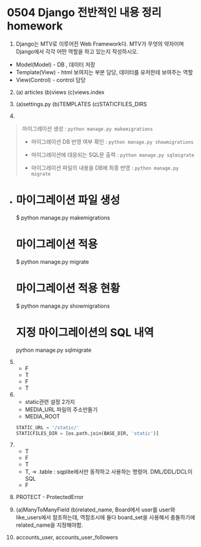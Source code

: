 # 0504 Django 전반적인 내용 정리 homework

1.  Django는 MTV로 이루어진 Web Framework다. MTV가 무엇의 약자이며 Django에서 각각 어떤 역할을 하고 있는지 작성하시오.

* Model(Model) - DB , 데이터 저장
* Template(View) - html 보여지는 부분 담당, 데이터를 유저한테 보여주는 역할
* View(Control) - control 담당

2. (a) articles (b)views (c)views.index

3. (a)settings.py (b)TEMPLATES (c)STATICFILES_DIRS

4. 

   >마이그레이션 생성 : `python manage.py makemigrations`
   >- 마이그레이션 DB 반영 여부 확인 : `python manage.py showmigrations`
   >- 마이그레이션에 대응되는 SQL문 출력 : `python manage.py sqlmigrate`
   >
   >- 마이그레이션 파일의 내용을 DB에 최종 반영 : `python manage.py migrate`

   * # 마이그레이션 파일 생성
     $ python manage.py makemigrations <app-name>

     # 마이그레이션 적용
     $ python manage.py migrate <app-name>

     # 마이그레이션 적용 현황
     $ python manage.py showmigrations <app-name>

     # 지정 마이그레이션의 SQL 내역
      python manage.py sqlmigrate <app-name> <migration-name>

5. * F
   * T
   * F
   * T

6. * static관련 설정 2가지
   * MEDIA_URL 파일의 주소만들기
   * MEDIA_ROOT 

   ```python
   STATIC_URL = '/static/'
   STATICFILES_DIR = [os.path.join(BASE_DIR, 'static')]
   ```

   

7. * T
   * F
   * T
   * T, -> .table : sqplite에서만 동작하고 사용하는 명령어. DML/DDL/DCL이 SQL
   * F
8. PROTECT - ProtectedError
9. (a)ManyToManyField (b)related_name, Board에서 user를 user와 like_users에서 참조하는데, 역참조시에 둘다 board_set을 사용해서 충돌하기에 related_name을 지정해야함.
10. accounts_user, accounts_user_followers